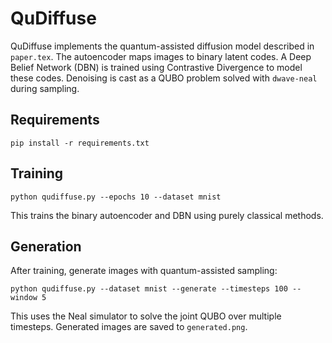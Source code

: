 # QuDiffuse

QuDiffuse implements the quantum-assisted diffusion model described in `paper.tex`.
The autoencoder maps images to binary latent codes. A Deep Belief Network (DBN) is
trained using Contrastive Divergence to model these codes. Denoising is cast as a
QUBO problem solved with `dwave-neal` during sampling.

## Requirements
```
pip install -r requirements.txt
```

## Training
```
python qudiffuse.py --epochs 10 --dataset mnist
```
This trains the binary autoencoder and DBN using purely classical methods.

## Generation
After training, generate images with quantum-assisted sampling:
```
python qudiffuse.py --dataset mnist --generate --timesteps 100 --window 5
```
This uses the Neal simulator to solve the joint QUBO over multiple timesteps.
Generated images are saved to `generated.png`.

